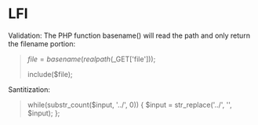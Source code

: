 # LFI
Validation:
The PHP function basename() will read the path and only return the filename portion:

>$file = basename(realpath($_GET['file']));
>
>include($file);


Santitization:
>while(substr_count($input, '../', 0)) {
>    $input = str_replace('../', '', $input);
>};
